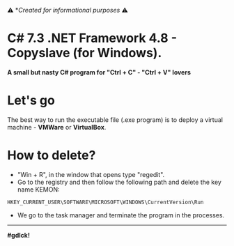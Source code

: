 :warning: **Created for informational purposes* :warning:

C# 7.3 .NET Framework 4.8 - Copyslave (for Windows).
=====================

<GITHUB></GITHUB>

**A small but nasty C# program for "Ctrl + C" - "Ctrl + V" lovers**

Let's go
=====================

The best way to run the executable file (.exe program) is to deploy a virtual machine - **VMWare** or **VirtualBox**.

How to delete?
=====================

- "Win + R", in the window that opens type "regedit".
- Go to the registry and then follow the following path and delete the key name KEMON:
```
HKEY_CURRENT_USER\SOFTWARE\MICROSOFT\WINDOWS\CurrentVersion\Run
```
- We go to the task manager and terminate the program in the processes.
***
**#gdlck!**
